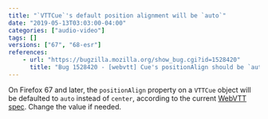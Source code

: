 ```yaml
---
title: "`VTTCue`'s default position alignment will be `auto`"
date: "2019-05-13T03:03:00-04:00"
categories: ["audio-video"]
tags: []
versions: ["67", "68-esr"]
references:
    - url: "https://bugzilla.mozilla.org/show_bug.cgi?id=1528420"
      title: "Bug 1528420 - [webvtt] Cue's positionAlign should be `auto` by default"
---
```

On Firefox 67 and later, the `positionAlign` property on a `VTTCue` object will be defaulted to `auto` instead of `center`, according to the current [WebVTT spec](https://w3c.github.io/webvtt/#webvtt-cue-position-alignment). Change the value if needed.
